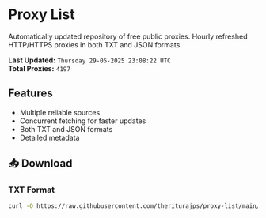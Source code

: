 # Proxy List

Automatically updated repository of free public proxies. Hourly refreshed HTTP/HTTPS proxies in both TXT and JSON formats.

**Last Updated:** `Thursday 29-05-2025 23:08:22 UTC`  
**Total Proxies:** `4197`

## Features
- Multiple reliable sources
- Concurrent fetching for faster updates
- Both TXT and JSON formats
- Detailed metadata

## 📥 Download

### TXT Format
```bash
curl -O https://raw.githubusercontent.com/theriturajps/proxy-list/main/proxies.txt